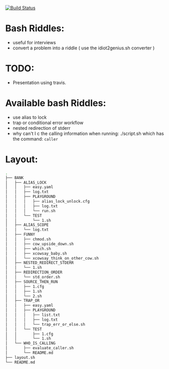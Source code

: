 [![Build Status](https://travis-ci.org/brownman/idiot2genius.svg?branch=develop)](https://travis-ci.org/brownman/idiot2genius) 
             
            
             
Bash Riddles:
===
- useful for interviews
- convert a problem into a riddle ( use the idiot2genius.sh converter )

TODO:
====
- Presentation using travis.


Available bash Riddles:
====
- use alias to lock
- trap or conditional error workflow
- nested redirection of stderr
- why can't I c the calling information when running: ./script.sh which has the command: `caller`
 

Layout:
===
```bash
.
├── BANK
│   ├── ALIAS_LOCK
│   │   ├── easy.yaml
│   │   ├── log.txt
│   │   ├── PLAYGROUND
│   │   │   ├── alias_lock_unlock.cfg
│   │   │   ├── log.txt
│   │   │   └── run.sh
│   │   └── TEST
│   │       └── 1.sh
│   ├── ALIAS_SCOPE
│   │   └── log.txt
│   ├── FUNNY
│   │   ├── chmod.sh
│   │   ├── cow_upside_down.sh
│   │   ├── which.sh
│   │   ├── xcowsay_baby.sh
│   │   └── xcowsay_think_on_other_cow.sh
│   ├── NESTED_REDIRECT_STDERR
│   │   └── 1.sh
│   ├── REDIRECTION_ORDER
│   │   └── std_order.sh
│   ├── SOURCE_THEN_RUN
│   │   ├── 1.cfg
│   │   ├── 1.sh
│   │   └── 2.sh
│   ├── TRAP_OR
│   │   ├── easy.yaml
│   │   ├── PLAYGROUND
│   │   │   ├── list.txt
│   │   │   ├── log.txt
│   │   │   └── trap_err_or_else.sh
│   │   └── TEST
│   │       ├── 1.cfg
│   │       └── 1.sh
│   └── WHO_IS_CALLING
│       ├── evaluate_caller.sh
│       └── README.md
├── layout.sh
└── README.md

```
